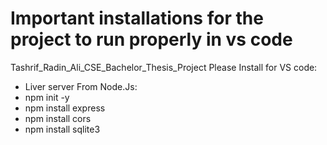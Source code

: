 # Important installations for the project to run properly in vs code
Tashrif_Radin_Ali_CSE_Bachelor_Thesis_Project
Please Install for VS code:
- Liver server
From Node.Js:
-	npm init -y
-	npm install express
-	npm install cors
-	npm install sqlite3
